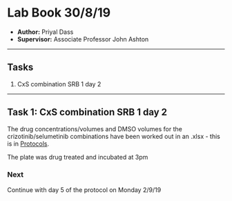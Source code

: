 # Lab Book 30/8/19
- **Author:** Priyal Dass
- **Supervisor:** Associate Professor John Ashton
------------------------------------------------------------------
## Tasks

1. CxS combination SRB 1 day 2

------------------------------------------------------------------
## Task 1: CxS combination SRB 1 day 2

The drug concentrations/volumes and DMSO volumes for the crizotinib/selumetinib combinations have been worked out in an .xlsx - this is in [Protocols](../../PD_Lab_book/Protocols).

The plate was drug treated and incubated at 3pm

### Next
Continue with day 5 of the protocol on Monday 2/9/19
